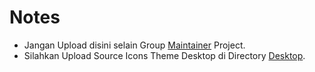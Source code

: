 # Notes
 * Jangan Upload disini selain Group [Maintainer](https://github.com/xentaos/kesenian/blob/master/maintainer/MAINTAINER.md) Project.  
 * Silahkan Upload Source Icons Theme Desktop di Directory [Desktop](desktop).
